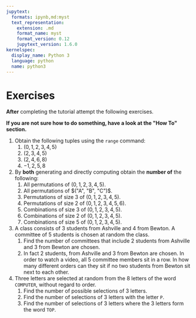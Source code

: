 ```yaml
---
jupytext:
  formats: ipynb,md:myst
  text_representation:
    extension: .md
    format_name: myst
    format_version: 0.12
    jupytext_version: 1.6.0
kernelspec:
  display_name: Python 3
  language: python
  name: python3
---
```


# Exercises

**After** completing the tutorial attempt the following exercises.

**If you are not sure how to do something, have a look at the "How To" section.**

1. Obtain the following tuples using the `range` command:
    1. $(0, 1, 2, 3, 4, 5)$
    2. $(2, 3, 4, 5)$
    3. $(2, 4, 6, 8)$
    4. $-1, 2, 5, 8$
2. By **both** generating and directly computing obtain the **number of** the following:
    1. All permutations of $(0, 1, 2, 3, 4, 5)$.
    2. All permutations of $("A", "B", "C")$.
    3. Permutations of size 3 of $(0, 1, 2, 3, 4, 5)$.
    4. Permutations of size 2 of $(0, 1, 2, 3, 4, 5, 6)$.
    5. Combinations of size 3 of  $(0, 1, 2, 3, 4, 5)$.
    6. Combinations of size 2 of  $(0, 1, 2, 3, 4, 5)$.
    7. Combinations of size 5 of  $(0, 1, 2, 3, 4, 5)$.
3. A class consists of 3 students from Ashville and 4 from Bewton. A committee of 5 students is chosen at random the class.
    1. Find the number of committees that include 2 students from Ashville and 3 from Bewton are chosen.
    2. In fact 2 students, from Ashville and 3 from Bewton are chosen. In order to watch a video, all 5 committee members sit in a row. In how many different orders can they sit if no two students from Bewton sit next to each other.
4. Three letters are selected at random from the 8 letters of the word `COMPUTER`, without regard to order.
    1. Find the number of possible selections of 3 letters.
    2. Find the number of selections of 3 letters with the letter `P`.
    3. Find the number of selections of 3 letters where the 3 letters form the word `TOP`.
